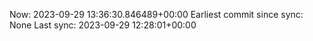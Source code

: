 Now: 2023-09-29 13:36:30.846489+00:00 Earliest commit since sync: None Last sync: 2023-09-29 12:28:01+00:00
